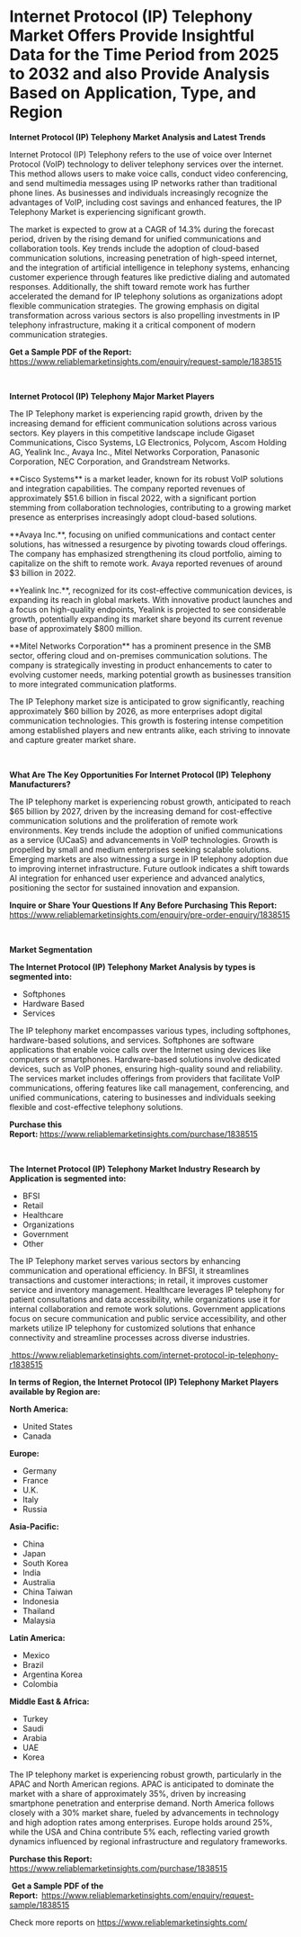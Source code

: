 <p><h1>Internet Protocol (IP) Telephony Market Offers Provide Insightful Data for the Time Period from 2025 to 2032 and also Provide Analysis Based on Application, Type, and Region</h1></p><p><strong>Internet Protocol (IP) Telephony Market Analysis and Latest Trends</strong></p>
<p><p>Internet Protocol (IP) Telephony refers to the use of voice over Internet Protocol (VoIP) technology to deliver telephony services over the internet. This method allows users to make voice calls, conduct video conferencing, and send multimedia messages using IP networks rather than traditional phone lines. As businesses and individuals increasingly recognize the advantages of VoIP, including cost savings and enhanced features, the IP Telephony Market is experiencing significant growth.</p><p>The market is expected to grow at a CAGR of 14.3% during the forecast period, driven by the rising demand for unified communications and collaboration tools. Key trends include the adoption of cloud-based communication solutions, increasing penetration of high-speed internet, and the integration of artificial intelligence in telephony systems, enhancing customer experience through features like predictive dialing and automated responses. Additionally, the shift toward remote work has further accelerated the demand for IP telephony solutions as organizations adopt flexible communication strategies. The growing emphasis on digital transformation across various sectors is also propelling investments in IP telephony infrastructure, making it a critical component of modern communication strategies.</p></p>
<p><strong>Get a Sample PDF of the Report:&nbsp;</strong> <a href="https://www.reliablemarketinsights.com/enquiry/request-sample/1838515?utm_campaign=2389&utm_medium=2&utm_source=Github&utm_content=ia&utm_term=15022025&utm_id=internet-protocol-ip-telephony">https://www.reliablemarketinsights.com/enquiry/request-sample/1838515</a></p>
<p>&nbsp;</p>
<p><strong>Internet Protocol (IP) Telephony Major Market Players</strong></p>
<p><p>The IP Telephony market is experiencing rapid growth, driven by the increasing demand for efficient communication solutions across various sectors. Key players in this competitive landscape include Gigaset Communications, Cisco Systems, LG Electronics, Polycom, Ascom Holding AG, Yealink Inc., Avaya Inc., Mitel Networks Corporation, Panasonic Corporation, NEC Corporation, and Grandstream Networks.</p><p>**Cisco Systems** is a market leader, known for its robust VoIP solutions and integration capabilities. The company reported revenues of approximately $51.6 billion in fiscal 2022, with a significant portion stemming from collaboration technologies, contributing to a growing market presence as enterprises increasingly adopt cloud-based solutions.</p><p>**Avaya Inc.**, focusing on unified communications and contact center solutions, has witnessed a resurgence by pivoting towards cloud offerings. The company has emphasized strengthening its cloud portfolio, aiming to capitalize on the shift to remote work. Avaya reported revenues of around $3 billion in 2022.</p><p>**Yealink Inc.**, recognized for its cost-effective communication devices, is expanding its reach in global markets. With innovative product launches and a focus on high-quality endpoints, Yealink is projected to see considerable growth, potentially expanding its market share beyond its current revenue base of approximately $800 million.</p><p>**Mitel Networks Corporation** has a prominent presence in the SMB sector, offering cloud and on-premises communication solutions. The company is strategically investing in product enhancements to cater to evolving customer needs, marking potential growth as businesses transition to more integrated communication platforms.</p><p>The IP Telephony market size is anticipated to grow significantly, reaching approximately $60 billion by 2026, as more enterprises adopt digital communication technologies. This growth is fostering intense competition among established players and new entrants alike, each striving to innovate and capture greater market share.</p></p>
<p>&nbsp;</p>
<p><strong>What Are The Key Opportunities For Internet Protocol (IP) Telephony Manufacturers?</strong></p>
<p><p>The IP telephony market is experiencing robust growth, anticipated to reach $65 billion by 2027, driven by the increasing demand for cost-effective communication solutions and the proliferation of remote work environments. Key trends include the adoption of unified communications as a service (UCaaS) and advancements in VoIP technologies. Growth is propelled by small and medium enterprises seeking scalable solutions. Emerging markets are also witnessing a surge in IP telephony adoption due to improving internet infrastructure. Future outlook indicates a shift towards AI integration for enhanced user experience and advanced analytics, positioning the sector for sustained innovation and expansion.</p></p>
<p><strong>Inquire or Share Your Questions If Any Before Purchasing This Report:</strong> <a href="https://www.reliablemarketinsights.com/enquiry/pre-order-enquiry/1838515?utm_campaign=2389&utm_medium=2&utm_source=Github&utm_content=ia&utm_term=15022025&utm_id=internet-protocol-ip-telephony">https://www.reliablemarketinsights.com/enquiry/pre-order-enquiry/1838515</a></p>
<p>&nbsp;</p>
<p><strong>Market Segmentation</strong></p>
<p><strong>The Internet Protocol (IP) Telephony Market Analysis by types is segmented into:</strong></p>
<p><ul><li>Softphones</li><li>Hardware Based</li><li>Services</li></ul></p>
<p><p>The IP telephony market encompasses various types, including softphones, hardware-based solutions, and services. Softphones are software applications that enable voice calls over the Internet using devices like computers or smartphones. Hardware-based solutions involve dedicated devices, such as VoIP phones, ensuring high-quality sound and reliability. The services market includes offerings from providers that facilitate VoIP communications, offering features like call management, conferencing, and unified communications, catering to businesses and individuals seeking flexible and cost-effective telephony solutions.</p></p>
<p><strong>Purchase this Report:&nbsp;</strong><a href="https://www.reliablemarketinsights.com/purchase/1838515?utm_campaign=2389&utm_medium=2&utm_source=Github&utm_content=ia&utm_term=15022025&utm_id=internet-protocol-ip-telephony">https://www.reliablemarketinsights.com/purchase/1838515</a></p>
<p>&nbsp;</p>
<p><strong>The Internet Protocol (IP) Telephony Market Industry Research by Application is segmented into:</strong></p>
<p><ul><li>BFSI</li><li>Retail</li><li>Healthcare</li><li>Organizations</li><li>Government</li><li>Other</li></ul></p>
<p><p>The IP Telephony market serves various sectors by enhancing communication and operational efficiency. In BFSI, it streamlines transactions and customer interactions; in retail, it improves customer service and inventory management. Healthcare leverages IP telephony for patient consultations and data accessibility, while organizations use it for internal collaboration and remote work solutions. Government applications focus on secure communication and public service accessibility, and other markets utilize IP telephony for customized solutions that enhance connectivity and streamline processes across diverse industries.</p></p>
<p><a href="https://www.reliablemarketinsights.com/internet-protocol-ip-telephony-r1838515?utm_campaign=2389&utm_medium=2&utm_source=Github&utm_content=ia&utm_term=15022025&utm_id=internet-protocol-ip-telephony">&nbsp;https://www.reliablemarketinsights.com/internet-protocol-ip-telephony-r1838515</a></p>
<p><strong>In terms of Region, the Internet Protocol (IP) Telephony Market Players available by Region are:</strong></p>
<p>
    <p> <strong> North America: </strong>
        <ul>
            <li>United States</li>
            <li>Canada</li>
        </ul>
        </p> 
    <p> <strong> Europe: </strong>
        <ul>
            <li>Germany</li>
            <li>France</li>
            <li>U.K.</li>
            <li>Italy</li>
            <li>Russia</li>
        </ul>
        </p> 
    <p> <strong> Asia-Pacific: </strong>
        <ul>
            <li>China</li>
            <li>Japan</li>
            <li>South Korea</li>
            <li>India</li>
            <li>Australia</li>
            <li>China Taiwan</li>
            <li>Indonesia</li>
            <li>Thailand</li>
            <li>Malaysia</li>
        </ul>
        </p> 
    <p> <strong> Latin America: </strong>
        <ul>
            <li>Mexico</li>
            <li>Brazil</li>
            <li>Argentina Korea</li>
            <li>Colombia</li>
        </ul>
        </p> 
    <p> <strong> Middle East & Africa: </strong>
        <ul>
            <li>Turkey</li>
            <li>Saudi</li>
            <li>Arabia</li>
            <li>UAE</li>
            <li>Korea</li>
        </ul>
    </p>
    </p>
<p><p>The IP telephony market is experiencing robust growth, particularly in the APAC and North American regions. APAC is anticipated to dominate the market with a share of approximately 35%, driven by increasing smartphone penetration and enterprise demand. North America follows closely with a 30% market share, fueled by advancements in technology and high adoption rates among enterprises. Europe holds around 25%, while the USA and China contribute 5% each, reflecting varied growth dynamics influenced by regional infrastructure and regulatory frameworks.</p></p>
<p><strong>Purchase this Report: </strong><a href="https://www.reliablemarketinsights.com/purchase/1838515?utm_campaign=2389&utm_medium=2&utm_source=Github&utm_content=ia&utm_term=15022025&utm_id=internet-protocol-ip-telephony">https://www.reliablemarketinsights.com/purchase/1838515</a></p>
<p>&nbsp;<strong>Get a Sample PDF of the Report:&nbsp;&nbsp;</strong><a href="https://www.reliablemarketinsights.com/enquiry/request-sample/1838515?utm_campaign=2389&utm_medium=2&utm_source=Github&utm_content=ia&utm_term=15022025&utm_id=internet-protocol-ip-telephony">https://www.reliablemarketinsights.com/enquiry/request-sample/1838515</a></p>
<p><strong></strong></p>
<p>Check more reports on <a href="https://www.reliablemarketinsights.com/?utm_campaign=2389&utm_medium=2&utm_source=Github&utm_content=ia&utm_term=15022025&utm_id=internet-protocol-ip-telephony">https://www.reliablemarketinsights.com/</a></p>